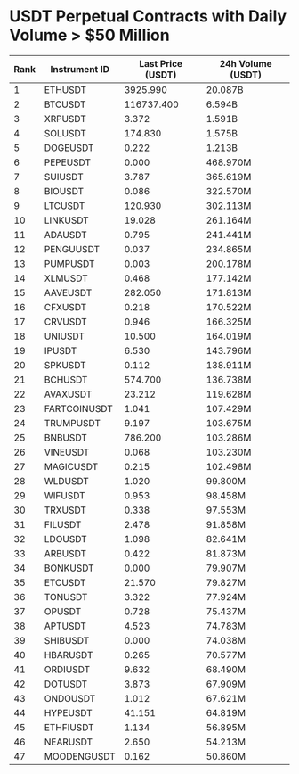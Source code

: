 # USDT Perpetual Contracts with Daily Volume > $50 Million

| Rank | Instrument ID | Last Price (USDT) | 24h Volume (USDT) |
|------|---------------|-------------------|-------------------|
| 1 | ETHUSDT | 3925.990 | 20.087B |
| 2 | BTCUSDT | 116737.400 | 6.594B |
| 3 | XRPUSDT | 3.372 | 1.591B |
| 4 | SOLUSDT | 174.830 | 1.575B |
| 5 | DOGEUSDT | 0.222 | 1.213B |
| 6 | PEPEUSDT | 0.000 | 468.970M |
| 7 | SUIUSDT | 3.787 | 365.619M |
| 8 | BIOUSDT | 0.086 | 322.570M |
| 9 | LTCUSDT | 120.930 | 302.113M |
| 10 | LINKUSDT | 19.028 | 261.164M |
| 11 | ADAUSDT | 0.795 | 241.441M |
| 12 | PENGUUSDT | 0.037 | 234.865M |
| 13 | PUMPUSDT | 0.003 | 200.178M |
| 14 | XLMUSDT | 0.468 | 177.142M |
| 15 | AAVEUSDT | 282.050 | 171.813M |
| 16 | CFXUSDT | 0.218 | 170.522M |
| 17 | CRVUSDT | 0.946 | 166.325M |
| 18 | UNIUSDT | 10.500 | 164.019M |
| 19 | IPUSDT | 6.530 | 143.796M |
| 20 | SPKUSDT | 0.112 | 138.911M |
| 21 | BCHUSDT | 574.700 | 136.738M |
| 22 | AVAXUSDT | 23.212 | 119.628M |
| 23 | FARTCOINUSDT | 1.041 | 107.429M |
| 24 | TRUMPUSDT | 9.197 | 103.675M |
| 25 | BNBUSDT | 786.200 | 103.286M |
| 26 | VINEUSDT | 0.068 | 103.230M |
| 27 | MAGICUSDT | 0.215 | 102.498M |
| 28 | WLDUSDT | 1.020 | 99.800M |
| 29 | WIFUSDT | 0.953 | 98.458M |
| 30 | TRXUSDT | 0.338 | 97.553M |
| 31 | FILUSDT | 2.478 | 91.858M |
| 32 | LDOUSDT | 1.098 | 82.641M |
| 33 | ARBUSDT | 0.422 | 81.873M |
| 34 | BONKUSDT | 0.000 | 79.907M |
| 35 | ETCUSDT | 21.570 | 79.827M |
| 36 | TONUSDT | 3.322 | 77.924M |
| 37 | OPUSDT | 0.728 | 75.437M |
| 38 | APTUSDT | 4.523 | 74.783M |
| 39 | SHIBUSDT | 0.000 | 74.038M |
| 40 | HBARUSDT | 0.265 | 70.577M |
| 41 | ORDIUSDT | 9.632 | 68.490M |
| 42 | DOTUSDT | 3.873 | 67.909M |
| 43 | ONDOUSDT | 1.012 | 67.621M |
| 44 | HYPEUSDT | 41.151 | 64.819M |
| 45 | ETHFIUSDT | 1.134 | 56.895M |
| 46 | NEARUSDT | 2.650 | 54.213M |
| 47 | MOODENGUSDT | 0.162 | 50.860M |
